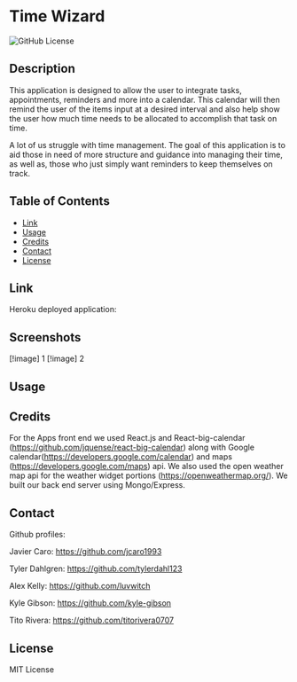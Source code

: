 # Time Wizard

![GitHub License](https://img.shields.io/badge/license-MIT-blue.svg)

## Description

This application is designed to allow the user to integrate tasks, appointments, reminders and more into 
a calendar. This calendar will then remind the user of the items input at a desired interval and also help
show the user how much time needs to be allocated to accomplish that task on time. 

A lot of us struggle with time management. The goal of this application is to aid those in need of more
structure and guidance into managing their time, as well as, those who just simply want reminders to keep
themselves on track. 


## Table of Contents

* [Link](#link)
* [Usage](#usage)
* [Credits](#credits)
* [Contact](#contact)
* [License](#license)

## Link

Heroku deployed application:

## Screenshots
[!image] 1
[!image] 2

## Usage

## Credits
For the Apps front end we used React.js and React-big-calendar (https://github.com/jquense/react-big-calendar) along with Google calendar(https://developers.google.com/calendar) and maps (https://developers.google.com/maps) api. We also used the open weather map api for the weather widget portions (https://openweathermap.org/). We built our back end server using Mongo/Express.  

## Contact

Github profiles:

Javier Caro: https://github.com/jcaro1993

Tyler Dahlgren: https://github.com/tylerdahl123

Alex Kelly: https://github.com/luvwitch

Kyle Gibson: https://github.com/kyle-gibson

Tito Rivera: https://github.com/titorivera0707

## License

MIT License
